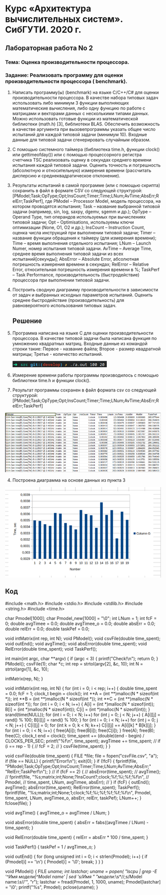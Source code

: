 # Курс «Архитектура вычислительных систем». СибГУТИ. 2020 г.

## Лабораторная работа No 2

### Тема: Оценка производительности процессора.

### Задание: Реализовать программу для оценки производительности процессора ( benchmark).

1. Написать программу(ы) (benchmark) на языке С/С++/C# для оценки производительности процессора. В качестве набора типовых задач использовать либо минимум 3 функции выполняющих математические вычисления, либо одну функцию по работе с матрицами и векторами данных с несколькими типами данных. Можно использовать готовые функции из математической библиотеки (math.h) [3], библиотеки BLAS.
   Обеспечить возможность в качестве аргумента при вызовепрограммы указать общее число испытаний для каждой типовой задачи (минимум 10).
   Входные данные для типовой задачи сгенерировать случайным образом.

2. С помощью системного таймера (библиотека time.h, функции clock() или gettimeofday()) или с помощью процессорного регистра счетчика TSC реализовать оценку в секундах среднего времени испытания каждой типовой задачи. Оценить точность и погрешность (абсолютную и относительную) измерения времени (рассчитать дисперсию и среднеквадратическое
   отклонение).

3. Результаты испытаний в самой программе (или с помощью скрипта) сохранить в файл в
   формате CSV со следующей структурой:
   [PModel;Task;OpType;Opt;InsCount;Timer;Time;LNum;AvTime;AbsErr;RelErr;TaskPerf], где PModel – Processor Model, модель процессора, на котором проводятся испытания;
   Task – название выбранной типовой задачи (например, sin, log, saxpy, dgemv, sgemm и др.);
   OpType – Operand Type, тип операндов используемых при вычислениях типовой задачи;
   Opt – Optimisations, используемы ключи оптимизации (None, O1, O2 и др.);
   InsCount – Instruction Count, оценка числа инструкций при выполнении типовой задачи;
   Timer – название функции обращения к таймеру (для измерения времени);
   Time – время выполнения отдельного испытания;
   LNum – Launch Numer, номер испытания типовой задачи.
   AvTime – Average Time, среднее время выполнения типовой задачи из всех испытаний[секунды];
   AbsError – Absolute Error, абсолютная погрешность измерения времени в секундах;
   RelError – Relative Error, относительная погрешность измерения времени в %;
   TaskPerf – Task Performance, производительность (быстродействие) процессора при выполнении типовой задачи.

4. Построить сводную диаграмму производительности в зависимости от задач и выбранных исходных параметров испытаний. Оценить среднее быстродействие (производительность) для равновероятного использования типовых задач.

   

   ## Решение

1. Программа написана на языке C для оценки производительности процессора. В качестве типовой задачи была написана функция по умножению квадратных матриц.
   Входные данные из командой строки такие:
   Первое - название файла;
   Второе - размер квадратной матрицы;
   Третье - количество испытаний.

   ![](../images/1.png)

2. Измерение времени работы программы производилось с помощью библиотеки time.h и функции clock().

3. Результат программы сохранен в файл формата csv со следующей структурой: [PModel;Task;OpType;Opt;InsCount;Timer;Time;LNum;AvTime;AbsErr;RelErr;TaskPerf]

![](../images/3.png)

4. Построена диаграмма на основе данных из пункта 3

![](../images/4.png)

## Код

#include <math.h>
#include <stdio.h>
#include <stdlib.h>
#include <string.h>
#include <time.h>

char Pmodel[1000];
char Pmodel_new[1000] = "\0";
int LNum = 1;
int fcF = 0;
double avgTimee = 0.0;
double avgTimee_o = 0.0;
double absErr = 0.0;
double relErr = 0.0;
double taskPef = 0.0;

void intMatrix(int rep, int N);
void PModel();
void csvFile(double time_spent);
void outEnd();
void avgTime();
void absError(double time_spent);
void RelError(double time_spent);
void TaskPerf();

int main(int argc, char **argv) {
  if (argc < 3) {
    printf("Check!\n");
    return 0;
  }
  PModel();
  csvFile(1);
  char *c;
  int rep = strtol(argv[2], &c, 10);
  int N = strtol(argv[1], &c, 10);

  intMatrix(rep, N);
}

void intMatrix(int rep, int N) {
  for (int i = 0; i < rep; i++) {
    double time_spent = 0.0;
    fcF = 1;
    clock_t begin = clock();
    int **A = (int **)malloc(N * sizeof(int *));
    int **B = (int **)malloc(N * sizeof(int *));
    int **C = (int **)malloc(N * sizeof(int *));
    for (int i = 0; i < N; i++) {
      A[i] = (int *)malloc(N * sizeof(int));
      B[i] = (int *)malloc(N * sizeof(int));
      C[i] = (int *)malloc(N * sizeof(int));
    }
    srand(time(NULL));
    for (int i = 0; i < N; i++)
      for (int j = 0; j < N; j++) {
        A[i][j] = rand() % 100;
        B[i][j] = rand() % 100;
      }
    for (int i = 0; i < N; i++)
      for (int j = 0; j < N; j++) {
        C[i][j] = 0;
        for (int k = 0; k < N; k++) C[i][j] += A[i][k] * B[k][j];
      }
    for (int i = 0; i < N; i++) {
      free(A[i]);
      free(B[i]);
      free(C[i]);
    }
    free(A);
    free(B);
    free(C);
    clock_t end = clock();
    time_spent += (double)(end - begin) / CLOCKS_PER_SEC;
    printf("%f\n", time_spent);
    avgTimee += time_spent;
    // if (i == rep - 1) {
    //   fcF = 2;
    // }
    csvFile(time_spent);
  }
}

void csvFile(double time_spent) {
  FILE *file;
  file = fopen("csvFile.csv", "a");
  if (file == NULL) {
    printf("Error!\n");
    exit(0);
  }
  if (!fcF) {
    fprintf(file,
            "PModel;Task;OpType;Opt;InsCount;Timer;Time;LNum;AvTime;AbsErr;"
            "RelErr;TaskPerf\n");
  }
  // if (fcF == 2) {
  //   absError(time_spent);
  //   avgTime();
  //   fprintf(file, "%s;matrix;int;None;?InsCount?;clock;%f;%i;%f;%f\n",
  //   Pmodel,
  //           time_spent, LNum, avgTimee, absErr);
  // }
  if (fcF) {
    outEnd();
    avgTime();
    absError(time_spent);
    RelError(time_spent);
    TaskPerf();
    fprintf(file, "%s;matrix;int;None;1;clock;%f;%i;%f;%f;%f;%f\n", Pmodel,
            time_spent, LNum, avgTimee_o, absErr, relErr, taskPef);
    LNum++;
  }
  fclose(file);
}

void avgTime() { avgTimee_o = avgTimee / LNum; }

void absError(double time_spent) {
  absErr = fabs((avgTimee / LNum) - time_spent);
}

void RelError(double time_spent) { relErr = absErr * 100 / time_spent; }

void TaskPerf() { taskPef = 1 / avgTimee_o; }

void outEnd() {
  for (long unsigned int i = 0; i < strlen(Pmodel); i++) {
    if (Pmodel[i] == '\n') {
      Pmodel[i] = '\0';
      break;
    }
  }
}

void PModel() {
  FILE *uname;
  int lastchar;
  uname = popen(
      "lscpu | grep -E '^Имя модели|^Model name' | sed 's/Имя "
      "модели:*\\s*//;s/Model name:*\\s*//'",
      "r");
  lastchar = fread(Pmodel, 1, 1000, uname);
  Pmodel[lastchar] = '\0';
  printf("%s", Pmodel);
  pclose(uname);
}